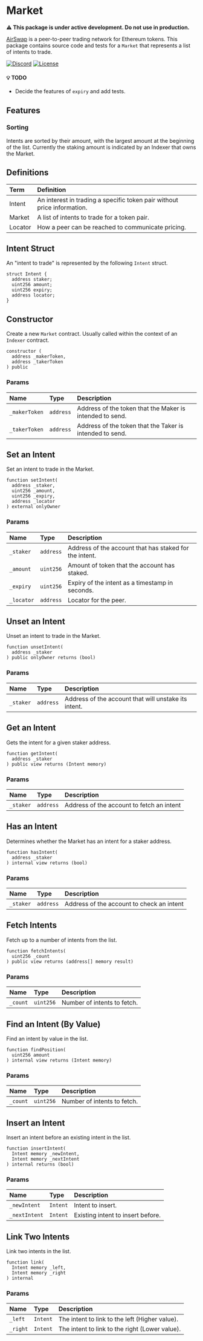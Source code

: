 # Market

**:warning: This package is under active development. Do not use in production.**

[AirSwap](https://www.airswap.io/) is a peer-to-peer trading network for Ethereum tokens. This package contains source code and tests for a `Market` that represents a list of intents to trade.

[![Discord](https://img.shields.io/discord/590643190281928738.svg)](https://discord.gg/ecQbV7H)
[![License](https://img.shields.io/badge/License-Apache%202.0-blue.svg)](https://opensource.org/licenses/Apache-2.0)

#### :bulb: TODO

- Decide the features of `expiry` and add tests.

## Features

### Sorting

Intents are sorted by their amount, with the largest amount at the beginning of the list. Currently the staking amount is indicated by an Indexer that owns the Market.

## Definitions

| Term    | Definition                                                              |
| :------ | :---------------------------------------------------------------------- |
| Intent  | An interest in trading a specific token pair without price information. |
| Market  | A list of intents to trade for a token pair.                            |
| Locator | How a peer can be reached to communicate pricing.                       |

## Intent Struct

An "intent to trade" is represented by the following `Intent` struct.

```
struct Intent {
  address staker;
  uint256 amount;
  uint256 expiry;
  address locator;
}
```

## Constructor

Create a new `Market` contract. Usually called within the context of an `Indexer` contract.

```Solidity
constructor (
  address _makerToken,
  address _takerToken
) public
```

### Params

| Name          | Type      | Description                                              |
| :------------ | :-------- | :------------------------------------------------------- |
| `_makerToken` | `address` | Address of the token that the Maker is intended to send. |
| `_takerToken` | `address` | Address of the token that the Taker is intended to send. |

## Set an Intent

Set an intent to trade in the Market.

```Solidity
function setIntent(
  address _staker,
  uint256 _amount,
  uint256 _expiry,
  address _locator
) external onlyOwner
```

### Params

| Name       | Type      | Description                                            |
| :--------- | :-------- | :----------------------------------------------------- |
| `_staker`  | `address` | Address of the account that has staked for the intent. |
| `_amount`  | `uint256` | Amount of token that the account has staked.           |
| `_expiry`  | `uint256` | Expiry of the intent as a timestamp in seconds.        |
| `_locator` | `address` | Locator for the peer.                                  |

## Unset an Intent

Unset an intent to trade in the Market.

```Solidity
function unsetIntent(
  address _staker
) public onlyOwner returns (bool)
```

### Params

| Name      | Type      | Description                                          |
| :-------- | :-------- | :--------------------------------------------------- |
| `_staker` | `address` | Address of the account that will unstake its intent. |

## Get an Intent

Gets the intent for a given staker address.

```Solidity
function getIntent(
  address _staker
) public view returns (Intent memory)
```

### Params

| Name      | Type      | Description                               |
| :-------- | :-------- | :---------------------------------------- |
| `_staker` | `address` | Address of the account to fetch an intent |

## Has an Intent

Determines whether the Market has an intent for a staker address.

```Solidity
function hasIntent(
  address _staker
) internal view returns (bool)
```

### Params

| Name      | Type      | Description                               |
| :-------- | :-------- | :---------------------------------------- |
| `_staker` | `address` | Address of the account to check an intent |

## Fetch Intents

Fetch up to a number of intents from the list.

```Solidity
function fetchIntents(
  uint256 _count
) public view returns (address[] memory result)
```

### Params

| Name     | Type      | Description                 |
| :------- | :-------- | :-------------------------- |
| `_count` | `uint256` | Number of intents to fetch. |

## Find an Intent (By Value)

Find an intent by value in the list.

```Solidity
function findPosition(
  uint256 amount
) internal view returns (Intent memory)
```

### Params

| Name     | Type      | Description                 |
| :------- | :-------- | :-------------------------- |
| `_count` | `uint256` | Number of intents to fetch. |

## Insert an Intent

Insert an intent before an existing intent in the list.

```Solidity
function insertIntent(
  Intent memory _newIntent,
  Intent memory _nextIntent
) internal returns (bool)
```

### Params

| Name          | Type     | Description                       |
| :------------ | :------- | :-------------------------------- |
| `_newIntent`  | `Intent` | Intent to insert.                 |
| `_nextIntent` | `Intent` | Existing intent to insert before. |

## Link Two Intents

Link two intents in the list.

```Solidity
function link(
  Intent memory _left,
  Intent memory _right
) internal
```

### Params

| Name     | Type     | Description                                    |
| :------- | :------- | :--------------------------------------------- |
| `_left`  | `Intent` | The intent to link to the left (Higher value). |
| `_right` | `Intent` | The intent to link to the right (Lower value). |

